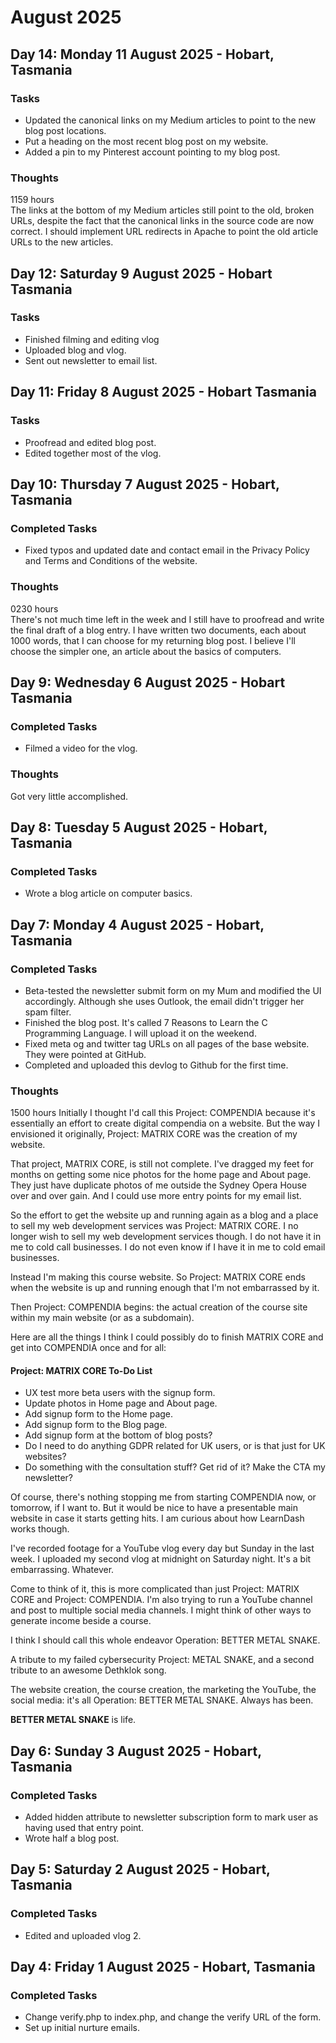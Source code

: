 # August 2025  

## Day 14: Monday 11 August 2025 - Hobart, Tasmania  
### Tasks  
- Updated the canonical links on my Medium articles to point to the new blog post locations.  
- Put a heading on the most recent blog post on my website.  
- Added a pin to my Pinterest account pointing to my blog post.  

### Thoughts
1159 hours  
The links at the bottom of my Medium articles still point to the old, broken URLs, despite the fact that the canonical links in the source code are now correct. I should implement URL redirects in Apache to point the old article URLs to the new articles.  


## Day 12: Saturday 9 August 2025 - Hobart Tasmania
### Tasks  
- Finished filming and editing vlog  
- Uploaded blog and vlog.  
- Sent out newsletter to email list.  

## Day 11: Friday 8 August 2025 - Hobart Tasmania  
### Tasks  
- Proofread and edited blog post.
- Edited together most of the vlog.  

## Day 10: Thursday 7 August 2025 - Hobart, Tasmania  
### Completed Tasks  
- Fixed typos and updated date and contact email in the Privacy Policy and Terms and Conditions of the website.  

### Thoughts  
0230 hours  
There's not much time left in the week and I still have to proofread and write the final draft of a blog entry. I have written two documents, each about 1000 words, that I can choose for my returning blog post.  I believe I'll choose the simpler one, an article about the basics of computers.  

## Day 9: Wednesday 6 August 2025 - Hobart Tasmania
### Completed Tasks  
- Filmed a video for the vlog.

### Thoughts  
Got very little accomplished.  


## Day 8: Tuesday 5 August 2025 - Hobart, Tasmania
### Completed Tasks
- Wrote a blog article on computer basics.  


## Day 7: Monday 4 August 2025 - Hobart, Tasmania
### Completed Tasks
- Beta-tested the newsletter submit form on my Mum and modified the UI accordingly. Although she uses Outlook, the email didn't trigger her spam filter.
- Finished the blog post. It's called 7 Reasons to Learn the C Programming Language. I will upload it on the weekend.
- Fixed meta og and twitter tag URLs on all pages of the base website. They were pointed at GitHub.
- Completed and uploaded this devlog to Github for the first time.  

### Thoughts
1500 hours
Initially I thought I'd call this Project: COMPENDIA because it's essentially an effort to create digital compendia on a website. But the way I envisioned it originally, Project: MATRIX CORE was the creation of my website.

That project, MATRIX CORE, is still not complete. I've dragged my feet for months on getting some nice photos for the home page and About page. They just have duplicate photos of me outside the Sydney Opera House over and over gain. And I could use more entry points for my email list.

So the effort to get the website up and running again as a blog and a place to sell my web development services was Project: MATRIX CORE. I no longer wish to sell my web development services though. I do not have it in me to cold call businesses. I do not even know if I have it in me to cold email businesses.

Instead I'm making this course website. So Project: MATRIX CORE ends when the website is up and running enough that I'm not embarrassed by it.

Then Project: COMPENDIA begins: the actual creation of the course site within my main website (or as a subdomain).

Here are all the things I think I could possibly do to finish MATRIX CORE and get into COMPENDIA once and for all:
#### Project: MATRIX CORE To-Do List
- UX test more beta users with the signup form.  
- Update photos in Home page and About page.
- Add signup form to the Home page.
- Add signup form to the Blog page.
- Add signup form at the bottom of blog posts?  
- Do I need to do anything GDPR related for UK users, or is that just for UK websites?  
- Do something with the consultation stuff? Get rid of it? Make the CTA my newsletter?

Of course, there's nothing stopping me from starting COMPENDIA now, or tomorrow, if I want to. But it would be nice to have a presentable main website in case it starts getting hits. I am curious about how LearnDash works though.

I've recorded footage for a YouTube vlog every day but Sunday in the last week. I uploaded my second vlog at midnight on Saturday night. It's a bit embarrassing. Whatever.

Come to think of it, this is more complicated than just Project: MATRIX CORE and Project: COMPENDIA. I'm also trying to run a YouTube channel and post to multiple social media channels. I might think of other ways to generate income beside a course.

I think I should call this whole endeavor Operation: BETTER METAL SNAKE.

A tribute to my failed cybersecurity Project: METAL SNAKE, and a second tribute to an awesome Dethklok song.

The website creation, the course creation, the marketing the YouTube, the social media: it's all Operation: BETTER METAL SNAKE. Always has been.

**BETTER METAL SNAKE** is life.
## Day 6: Sunday 3 August 2025 - Hobart, Tasmania
### Completed Tasks
- Added hidden attribute to newsletter subscription form to mark user as having used that entry point.
- Wrote half a blog post.
## Day 5: Saturday 2 August 2025 - Hobart, Tasmania
### Completed Tasks
- Edited and uploaded vlog 2.
## Day 4: Friday 1 August 2025 - Hobart, Tasmania
### Completed Tasks
- Change verify.php to index.php, and change the verify URL of the form.
- Set up initial nurture emails.